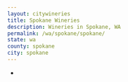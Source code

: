 ```yaml
---
layout: citywineries
title: Spokane Wineries
description: Wineries in Spokane, WA
permalink: /wa/spokane/spokane/
state: wa
county: spokane
city: spokane
---
```

-
